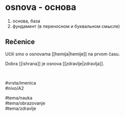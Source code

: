 # osnova - основа

1. основа, база  
2. фундамент (в переносном и буквальном смысле)

## Rečenice

Učili smo o osnovama [[hemija|hemije]] na prvom času.

Dobra [[ishrana]] je osnova [[zdravlje|zdravlja]].

<br>

#vrsta/imenica  
#nivo/A2  

#tema/nauka  
#tema/obrazovanje  
#tema/zdravlje
